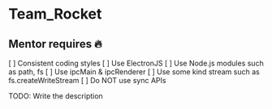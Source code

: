 # Team_Rocket

## Mentor requires 🔥

[ ] Consistent coding styles
[ ] Use ElectronJS
[ ] Use Node.js modules such as path, fs
[ ] Use ipcMain & ipcRenderer
[ ] Use some kind stream such as fs.createWriteStream
[ ] Do NOT use sync APIs

TODO: Write the description
